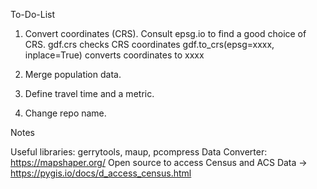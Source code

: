 

To-Do-List

1. Convert coordinates (CRS). Consult epsg.io to find a good choice of CRS.
    gdf.crs checks CRS coordinates
    gdf.to_crs(epsg=xxxx, inplace=True)  converts coordinates to xxxx

2. Merge population data.
3. Define travel time and a metric.
5. Change repo name.


Notes

Useful libraries: gerrytools, maup, pcompress
Data Converter: https://mapshaper.org/
Open source to access Census and ACS Data -> https://pygis.io/docs/d_access_census.html
